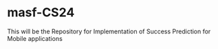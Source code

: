 # masf-CS24
This will be the Repository for Implementation of Success Prediction for Mobile applications
